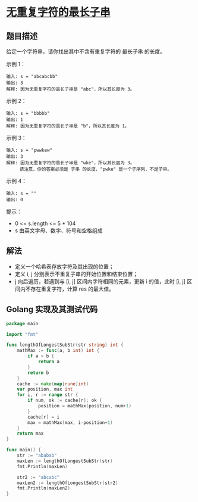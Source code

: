 # [无重复字符的最长子串](https://leetcode-cn.com/problems/longest-substring-without-repeating-characters)

## 题目描述

给定一个字符串，请你找出其中不含有重复字符的 最长子串 的长度。

示例 1：

```
输入: s = "abcabcbb"
输出: 3 
解释: 因为无重复字符的最长子串是 "abc"，所以其长度为 3。
```

示例 2：

```
输入: s = "bbbbb"
输出: 1
解释: 因为无重复字符的最长子串是 "b"，所以其长度为 1。
```

示例 3：

```
输入: s = "pwwkew"
输出: 3
解释: 因为无重复字符的最长子串是 "wke"，所以其长度为 3。
     请注意，你的答案必须是 子串 的长度，"pwke" 是一个子序列，不是子串。
```


示例 4：

```
输入: s = ""
输出: 0
```

提示：

- 0 <= s.length <= 5 * 104
- s 由英文字母、数字、符号和空格组成

## 解法

- 定义一个哈希表存放字符及其出现的位置；
- 定义 i, j 分别表示不重复子串的开始位置和结束位置；
- j 向后遍历，若遇到与 [i, j] 区间内字符相同的元素，更新 i 的值，此时 [i, j] 区间内不存在重复字符，计算 res 的最大值。

## Golang 实现及其测试代码

```go
package main

import "fmt"

func lengthOfLongestSubStr(str string) int {
	mathMax := func(a, b int) int {
		if a > b {
			return a
		}
		return b
	}
	cache := make(map[rune]int)
	var position, max int
	for i, r := range str {
		if num, ok := cache[r]; ok {
			position = mathMax(position, num+1)
		}
		cache[r] = i
		max = mathMax(max, i-position+1)
	}
	return max
}

func main() {
	str := "ababab"
	maxLen := lengthOfLongestSubStr(str)
	fmt.Println(maxLen)

	str2 := "abcabc"
	maxLen2 := lengthOfLongestSubStr(str2)
	fmt.Println(maxLen2)
}
```
